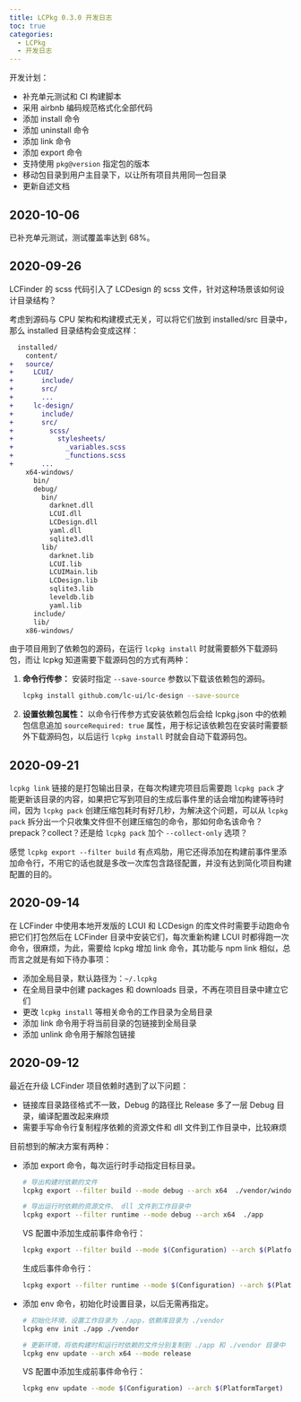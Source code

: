 ```yaml
---
title: LCPkg 0.3.0 开发日志
toc: true
categories:
  - LCPkg
  - 开发日志
---
```


开发计划：

- 补充单元测试和 CI 构建脚本
- 采用 airbnb 编码规范格式化全部代码
- 添加 install 命令
- 添加 uninstall 命令
- 添加 link 命令
- 添加 export 命令
- 支持使用 `pkg@version` 指定包的版本
- 移动包目录到用户主目录下，以让所有项目共用同一包目录
- 更新自述文档

<!-- more -->

## 2020-10-06

已补充单元测试，测试覆盖率达到 68%。

## 2020-09-26

LCFinder 的 scss 代码引入了 LCDesign 的 scss 文件，针对这种场景该如何设计目录结构？

考虑到源码与 CPU 架构和构建模式无关，可以将它们放到 installed/src 目录中，那么 installed 目录结构会变成这样：

```diff
  installed/
    content/
+   source/
+     LCUI/
+       include/
+       src/
+       ...
+     lc-design/
+       include/
+       src/
+         scss/
+           stylesheets/
+             _variables.scss
+             _functions.scss
+       ...
    x64-windows/
      bin/
      debug/
        bin/
          darknet.dll
          LCUI.dll
          LCDesign.dll
          yaml.dll
          sqlite3.dll
        lib/
          darknet.lib
          LCUI.lib
          LCUIMain.lib
          LCDesign.lib
          sqlite3.lib
          leveldb.lib
          yaml.lib
      include/
      lib/
    x86-windows/
```

由于项目用到了依赖包的源码，在运行 `lcpkg install` 时就需要额外下载源码包，而让 lcpkg 知道需要下载源码包的方式有两种：

1. **命令行传参：** 安装时指定 `--save-source` 参数以下载该依赖包的源码。

    ```bash
    lcpkg install github.com/lc-ui/lc-design --save-source
    ```

1. **设置依赖包属性：** 以命令行传参方式安装依赖包后会给 lcpkg.json 中的依赖包信息追加 `sourceRequired: true` 属性，用于标记该依赖包在安装时需要额外下载源码包，以后运行 `lcpkg install` 时就会自动下载源码包。

## 2020-09-21

`lcpkg link` 链接的是打包输出目录，在每次构建完项目后需要跑 `lcpkg pack` 才能更新该目录的内容，如果把它写到项目的生成后事件里的话会增加构建等待时间，因为 `lcpkg pack` 创建压缩包耗时有好几秒，为解决这个问题，可以从 `lcpkg pack` 拆分出一个只收集文件但不创建压缩包的命令，那如何命名该命令？prepack？collect？还是给 `lcpkg pack` 加个 `--collect-only` 选项？

感觉 `lcpkg export --filter build` 有点鸡肋，用它还得添加在构建前事件里添加命令行，不用它的话也就是多改一次库包含路径配置，并没有达到简化项目构建配置的目的。

## 2020-09-14

在 LCFinder 中使用本地开发版的 LCUI 和 LCDesign 的库文件时需要手动跑命令把它们打包然后在 LCFinder 目录中安装它们，每次重新构建 LCUI 时都得跑一次命令，很麻烦，为此，需要给 lcpkg 增加 link 命令，其功能与 npm link 相似，总而言之就是有如下待办事项：

- 添加全局目录，默认路径为：`~/.lcpkg`
- 在全局目录中创建 packages 和 downloads 目录，不再在项目目录中建立它们
- 更改 `lcpkg install` 等相关命令的工作目录为全局目录
- 添加 link 命令用于将当前目录的包链接到全局目录
- 添加 unlink 命令用于解除包链接

## 2020-09-12

最近在升级 LCFinder 项目依赖时遇到了以下问题：

- 链接库目录路径格式不一致，Debug 的路径比 Release 多了一层 Debug 目录，编译配置改起来麻烦
- 需要手写命令行复制程序依赖的资源文件和 dll 文件到工作目录中，比较麻烦

目前想到的解决方案有两种：

- 添加 export 命令，每次运行时手动指定目标目录。

    ```bash
    # 导出构建时依赖的文件
    lcpkg export --filter build --mode debug --arch x64  ./vendor/windows/x64/debug

    # 导出运行时依赖的资源文件、 dll 文件到工作目录中
    lcpkg export --filter runtime --mode debug --arch x64  ./app
    ```

    VS 配置中添加生成前事件命令行：

    ```bash
    lcpkg export --filter build --mode $(Configuration) --arch $(PlatformTarget)  ./vendor/$(PlatformTarget)-windows-$(Configuration)
    ```

    生成后事件命令行：

    ```bash
    lcpkg export --filter runtime --mode $(Configuration) --arch $(PlatformTarget) $(OutDir)
    ```

- 添加 env 命令，初始化时设置目录，以后无需再指定。

    ```bash
    # 初始化环境，设置工作目录为 ./app，依赖库目录为 ./vendor
    lcpkg env init ./app ./vendor

    # 更新环境，将依构建时和运行时依赖的文件分别复制到 ./app 和 ./vendor 目录中
    lcpkg env update --arch x64 --mode release
    ```

    VS 配置中添加生成前事件命令行：

    ```bash
    lcpkg env update --mode $(Configuration) --arch $(PlatformTarget)
    ```
